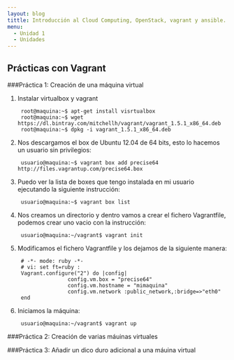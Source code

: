 ```yaml
---
layout: blog
tittle: Introducción al Cloud Computing, OpenStack, vagrant y ansible. 
menu:
  - Unidad 1
  - Unidades
---
```

## Prácticas con Vagrant

###Práctica 1: Creación de una máquina virtual

1. Instalar virtualbox y vagrant

        root@maquina:~$ apt-get install visrtualbox
		root@maquina:~$ wget https://dl.bintray.com/mitchellh/vagrant/vagrant_1.5.1_x86_64.deb
		root@maquina:~$ dpkg -i vagrant_1.5.1_x86_64.deb

2. Nos descargamos el box de Ubuntu 12.04 de 64 bits, esto lo hacemos un usuario sin privilegios:

        usuario@maquina:~$ vagrant box add precise64 http://files.vagrantup.com/precise64.box
        
3. Puedo ver la lista de boxes que tengo instalada en mi usuario ejecutando la siguiente instrucción:

        usuario@maquina:~$ vagrant box list
        
4. Nos creamos un directorio y dentro vamos a crear el fichero Vagrantfile, podemos crear uno vacio con la instrucción:
        
        usuario@maquina:~/vagrant$ vagrant init
        
5. Modificamos el fichero Vagrantfile y los dejamos de la siguiente manera:

        # -*- mode: ruby -*-
        # vi: set ft=ruby :
        Vagrant.configure("2") do |config|
                       config.vm.box = "precise64"
                       config.vm.hostname = "mimaquina"
                       config.vm.network :public_network,:bridge=>"eth0"
        end    
        
6. Iniciamos la máquina:

        usuario@maquina:~/vagrant$ vagrant up
        
        
###Práctica 2: Creación de varias máuinas virtuales

###Práctica 3: Añadir un dico duro adicional a una máuina virtual


